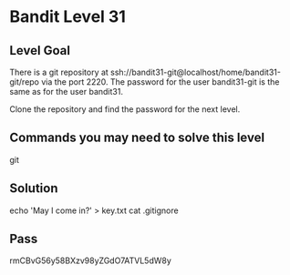 # Bandit Level 31
## Level Goal
There is a git repository at ssh://bandit31-git@localhost/home/bandit31-git/repo via the port 2220. The password for the user bandit31-git is the same as for the user bandit31.

Clone the repository and find the password for the next level.

## Commands you may need to solve this level
git

## Solution
echo 'May I come in?' > key.txt
cat .gitignore 

## Pass
rmCBvG56y58BXzv98yZGdO7ATVL5dW8y